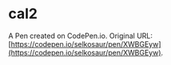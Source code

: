 # cal2

A Pen created on CodePen.io. Original URL: [https://codepen.io/selkosaur/pen/XWBGEyw](https://codepen.io/selkosaur/pen/XWBGEyw).

